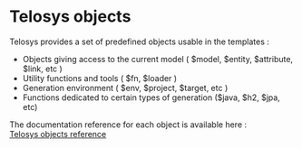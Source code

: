 # Telosys objects

Telosys provides a set of predefined objects usable in the templates :

* Objects giving access to the current model \( $model, $entity, $attribute, $link, etc \)
* Utility functions and tools \( $fn, $loader \)
* Generation environment \( $env, $project, $target, etc \)
* Functions dedicated to certain types of generation \($java, $h2, $jpa, etc\)

The documentation reference for each object is available here :  
[Telosys objects reference](https://www.telosys.org/doc/v330/objects/index.html)




